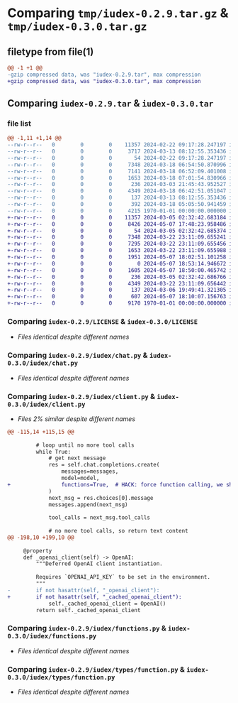 # Comparing `tmp/iudex-0.2.9.tar.gz` & `tmp/iudex-0.3.0.tar.gz`

## filetype from file(1)

```diff
@@ -1 +1 @@
-gzip compressed data, was "iudex-0.2.9.tar", max compression
+gzip compressed data, was "iudex-0.3.0.tar", max compression
```

## Comparing `iudex-0.2.9.tar` & `iudex-0.3.0.tar`

### file list

```diff
@@ -1,11 +1,14 @@
--rw-r--r--   0        0        0    11357 2024-02-22 09:17:28.247197 iudex-0.2.9/LICENSE
--rw-r--r--   0        0        0     3717 2024-03-13 08:12:55.353436 iudex-0.2.9/README.md
--rw-r--r--   0        0        0       54 2024-02-22 09:17:28.247197 iudex-0.2.9/iudex/__init__.py
--rw-r--r--   0        0        0     7348 2024-03-18 06:54:50.870996 iudex-0.2.9/iudex/chat.py
--rw-r--r--   0        0        0     7141 2024-03-18 06:52:09.401008 iudex-0.2.9/iudex/client.py
--rw-r--r--   0        0        0     1653 2024-03-18 07:01:54.830966 iudex-0.2.9/iudex/functions.py
--rw-r--r--   0        0        0      236 2024-03-03 21:45:43.952527 iudex-0.2.9/iudex/resource.py
--rw-r--r--   0        0        0     4349 2024-03-18 06:42:51.051047 iudex-0.2.9/iudex/types/function.py
--rw-r--r--   0        0        0      137 2024-03-13 08:12:55.353436 iudex-0.2.9/iudex/utils.py
--rw-r--r--   0        0        0      392 2024-03-18 05:05:50.941459 iudex-0.2.9/pyproject.toml
--rw-r--r--   0        0        0     4215 1970-01-01 00:00:00.000000 iudex-0.2.9/PKG-INFO
+-rw-r--r--   0        0        0    11357 2024-03-05 02:32:42.683184 iudex-0.3.0/LICENSE
+-rw-r--r--   0        0        0     8426 2024-05-07 17:48:23.958486 iudex-0.3.0/README.md
+-rw-r--r--   0        0        0       54 2024-03-05 02:32:42.685374 iudex-0.3.0/iudex/__init__.py
+-rw-r--r--   0        0        0     7348 2024-03-22 23:11:09.655241 iudex-0.3.0/iudex/chat.py
+-rw-r--r--   0        0        0     7295 2024-03-22 23:11:09.655456 iudex-0.3.0/iudex/client.py
+-rw-r--r--   0        0        0     1653 2024-03-22 23:11:09.655988 iudex-0.3.0/iudex/functions.py
+-rw-r--r--   0        0        0     1951 2024-05-07 18:02:51.101258 iudex-0.3.0/iudex/instrumentation/README.md
+-rw-r--r--   0        0        0        0 2024-05-07 18:53:14.946672 iudex-0.3.0/iudex/instrumentation/__init__.py
+-rw-r--r--   0        0        0     1605 2024-05-07 18:50:00.465742 iudex-0.3.0/iudex/instrumentation/fastapi_instrumentation.py
+-rw-r--r--   0        0        0      236 2024-03-05 02:32:42.686766 iudex-0.3.0/iudex/resource.py
+-rw-r--r--   0        0        0     4349 2024-03-22 23:11:09.656442 iudex-0.3.0/iudex/types/function.py
+-rw-r--r--   0        0        0      137 2024-03-06 19:49:41.321305 iudex-0.3.0/iudex/utils.py
+-rw-r--r--   0        0        0      607 2024-05-07 18:10:07.156763 iudex-0.3.0/pyproject.toml
+-rw-r--r--   0        0        0     9170 1970-01-01 00:00:00.000000 iudex-0.3.0/PKG-INFO
```

### Comparing `iudex-0.2.9/LICENSE` & `iudex-0.3.0/LICENSE`

 * *Files identical despite different names*

### Comparing `iudex-0.2.9/iudex/chat.py` & `iudex-0.3.0/iudex/chat.py`

 * *Files identical despite different names*

### Comparing `iudex-0.2.9/iudex/client.py` & `iudex-0.3.0/iudex/client.py`

 * *Files 2% similar despite different names*

```diff
@@ -115,14 +115,15 @@
 
         # loop until no more tool calls
         while True:
             # get next message
             res = self.chat.completions.create(
                 messages=messages,
                 model=model,
+                functions=True,  # HACK: force function calling, we should instead factor out a helper consumed by this method and chat completion
             )
             next_msg = res.choices[0].message
             messages.append(next_msg)
 
             tool_calls = next_msg.tool_calls
 
             # no more tool calls, so return text content
@@ -198,10 +199,10 @@
 
     @property
     def _openai_client(self) -> OpenAI:
         """Deferred OpenAI client instantiation.
 
         Requires `OPENAI_API_KEY` to be set in the environment.
         """
-        if not hasattr(self, "_openai_client"):
+        if not hasattr(self, "_cached_openai_client"):
             self._cached_openai_client = OpenAI()
         return self._cached_openai_client
```

### Comparing `iudex-0.2.9/iudex/functions.py` & `iudex-0.3.0/iudex/functions.py`

 * *Files identical despite different names*

### Comparing `iudex-0.2.9/iudex/types/function.py` & `iudex-0.3.0/iudex/types/function.py`

 * *Files identical despite different names*

